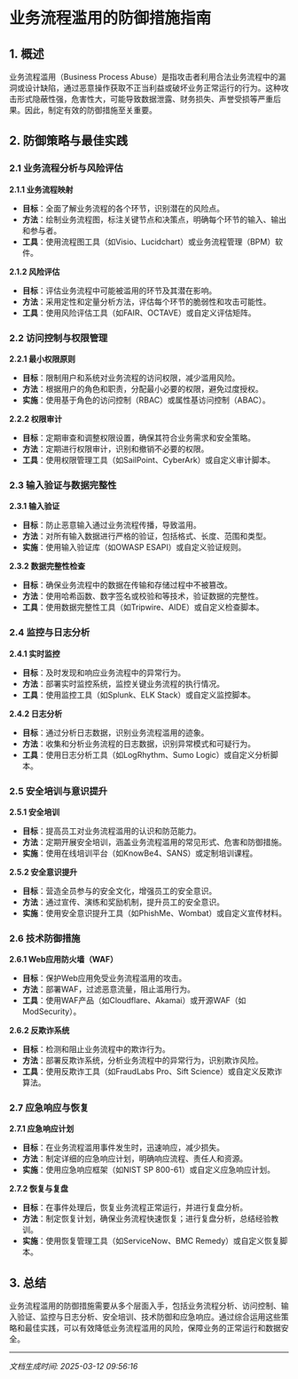 # 业务流程滥用的防御措施指南

## 1. 概述

业务流程滥用（Business Process Abuse）是指攻击者利用合法业务流程中的漏洞或设计缺陷，通过恶意操作获取不正当利益或破坏业务正常运行的行为。这种攻击形式隐蔽性强，危害性大，可能导致数据泄露、财务损失、声誉受损等严重后果。因此，制定有效的防御措施至关重要。

## 2. 防御策略与最佳实践

### 2.1 业务流程分析与风险评估

**2.1.1 业务流程映射**
- **目标**：全面了解业务流程的各个环节，识别潜在的风险点。
- **方法**：绘制业务流程图，标注关键节点和决策点，明确每个环节的输入、输出和参与者。
- **工具**：使用流程图工具（如Visio、Lucidchart）或业务流程管理（BPM）软件。

**2.1.2 风险评估**
- **目标**：评估业务流程中可能被滥用的环节及其潜在影响。
- **方法**：采用定性和定量分析方法，评估每个环节的脆弱性和攻击可能性。
- **工具**：使用风险评估工具（如FAIR、OCTAVE）或自定义评估矩阵。

### 2.2 访问控制与权限管理

**2.2.1 最小权限原则**
- **目标**：限制用户和系统对业务流程的访问权限，减少滥用风险。
- **方法**：根据用户的角色和职责，分配最小必要的权限，避免过度授权。
- **实施**：使用基于角色的访问控制（RBAC）或属性基访问控制（ABAC）。

**2.2.2 权限审计**
- **目标**：定期审查和调整权限设置，确保其符合业务需求和安全策略。
- **方法**：定期进行权限审计，识别和撤销不必要的权限。
- **工具**：使用权限管理工具（如SailPoint、CyberArk）或自定义审计脚本。

### 2.3 输入验证与数据完整性

**2.3.1 输入验证**
- **目标**：防止恶意输入通过业务流程传播，导致滥用。
- **方法**：对所有输入数据进行严格的验证，包括格式、长度、范围和类型。
- **实施**：使用输入验证库（如OWASP ESAPI）或自定义验证规则。

**2.3.2 数据完整性检查**
- **目标**：确保业务流程中的数据在传输和存储过程中不被篡改。
- **方法**：使用哈希函数、数字签名或校验和等技术，验证数据的完整性。
- **工具**：使用数据完整性工具（如Tripwire、AIDE）或自定义检查脚本。

### 2.4 监控与日志分析

**2.4.1 实时监控**
- **目标**：及时发现和响应业务流程中的异常行为。
- **方法**：部署实时监控系统，监控关键业务流程的执行情况。
- **工具**：使用监控工具（如Splunk、ELK Stack）或自定义监控脚本。

**2.4.2 日志分析**
- **目标**：通过分析日志数据，识别业务流程滥用的迹象。
- **方法**：收集和分析业务流程的日志数据，识别异常模式和可疑行为。
- **工具**：使用日志分析工具（如LogRhythm、Sumo Logic）或自定义分析脚本。

### 2.5 安全培训与意识提升

**2.5.1 安全培训**
- **目标**：提高员工对业务流程滥用的认识和防范能力。
- **方法**：定期开展安全培训，涵盖业务流程滥用的常见形式、危害和防御措施。
- **实施**：使用在线培训平台（如KnowBe4、SANS）或定制培训课程。

**2.5.2 安全意识提升**
- **目标**：营造全员参与的安全文化，增强员工的安全意识。
- **方法**：通过宣传、演练和奖励机制，提升员工的安全意识。
- **实施**：使用安全意识提升工具（如PhishMe、Wombat）或自定义宣传材料。

### 2.6 技术防御措施

**2.6.1 Web应用防火墙（WAF）**
- **目标**：保护Web应用免受业务流程滥用的攻击。
- **方法**：部署WAF，过滤恶意流量，阻止滥用行为。
- **工具**：使用WAF产品（如Cloudflare、Akamai）或开源WAF（如ModSecurity）。

**2.6.2 反欺诈系统**
- **目标**：检测和阻止业务流程中的欺诈行为。
- **方法**：部署反欺诈系统，分析业务流程中的异常行为，识别欺诈风险。
- **工具**：使用反欺诈工具（如FraudLabs Pro、Sift Science）或自定义反欺诈算法。

### 2.7 应急响应与恢复

**2.7.1 应急响应计划**
- **目标**：在业务流程滥用事件发生时，迅速响应，减少损失。
- **方法**：制定详细的应急响应计划，明确响应流程、责任人和资源。
- **实施**：使用应急响应框架（如NIST SP 800-61）或自定义应急响应计划。

**2.7.2 恢复与复盘**
- **目标**：在事件处理后，恢复业务流程正常运行，并进行复盘分析。
- **方法**：制定恢复计划，确保业务流程快速恢复；进行复盘分析，总结经验教训。
- **实施**：使用恢复管理工具（如ServiceNow、BMC Remedy）或自定义恢复脚本。

## 3. 总结

业务流程滥用的防御措施需要从多个层面入手，包括业务流程分析、访问控制、输入验证、监控与日志分析、安全培训、技术防御和应急响应。通过综合运用这些策略和最佳实践，可以有效降低业务流程滥用的风险，保障业务的正常运行和数据安全。

---

*文档生成时间: 2025-03-12 09:56:16*
